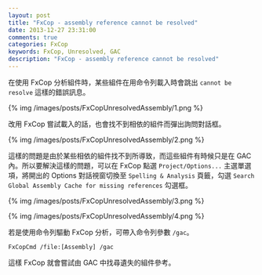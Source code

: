 ```yaml
---
layout: post
title: "FxCop - assembly reference cannot be resolved"
date: 2013-12-27 23:31:00
comments: true
categories: FxCop
keywords: FxCop, Unresolved, GAC
description: "FxCop - assembly reference cannot be resolved"
---
```


在使用 FxCop 分析組件時，某些組件在用命令列載入時會跳出 `cannot be resolve`  這樣的錯誤訊息。  

<!--More-->

{% img /images/posts/FxCopUnresolvedAssembly/1.png %}


改用 FxCop 嘗試載入的話，也會找不到相依的組件而彈出詢問對話框。  

{% img /images/posts/FxCopUnresolvedAssembly/2.png %}


這樣的問題是由於某些相依的組件找不到所導致，而這些組件有時候只是在 GAC 內。所以要解決這樣的問題，可以在 FxCop 點選 `Project/Options...` 主選單選項，將開出的 Options 對話視窗切換至 `Spelling & Analysis` 頁籤，勾選 `Search Global Assembly Cache for missing references` 勾選框。  

{% img /images/posts/FxCopUnresolvedAssembly/3.png %}

{% img /images/posts/FxCopUnresolvedAssembly/4.png %}


若是使用命令列驅動 FxCop 分析，可帶入命令列參數 `/gac`。

    FxCopCmd /file:[Assembly] /gac


這樣 FxCop 就會嘗試由 GAC 中找尋遺失的組件參考。
